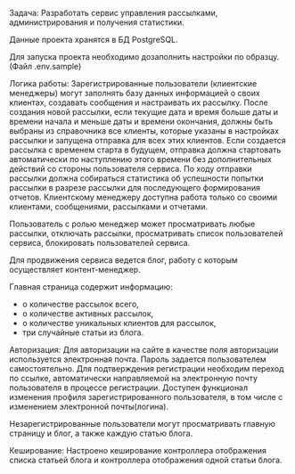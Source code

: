 Задача: Разработать сервис управления рассылками, администрирования и получения статистики.

Данные проекта хранятся в БД PostgreSQL.

Для запуска проекта необходимо дозаполнить настройки по образцу. (Файл .env.sample)

Логика работы:
Зарегистрированные пользователи (клиентские менеджеры) могут заполнять базу данных информацией о своих клиентах, создавать сообщения и настраивать их рассылку.
После создания новой рассылки, если текущие дата и время больше даты и времени начала и меньше даты и времени окончания, должны быть выбраны из справочника все клиенты, которые указаны в настройках рассылки и запущена отправка для всех этих клиентов.
Если создается рассылка с временем старта в будущем, отправка должна стартовать автоматически по наступлению этого времени без дополнительных действий со стороны пользователя сервиса.
По ходу отправки рассылки должна собираться статистика об успешности попытки рассылки в разрезе рассылки для последующего формирования отчетов.
Клиентскому менеджеру доступна работа только со своими клиентами, сообщениями, рассылками и отчетами.

Пользователь с ролью менеджер может просматривать любые рассылки, отключать рассылки, просматривать список пользователей сервиса, блокировать пользователей сервиса.

Для продвижения сервиса ведется блог, работу с которым осуществляет контент-менеджер.

Главная страница содержит информацию:
- о количестве рассылок всего,
- о количестве активных рассылок,
- о количестве уникальных клиентов для рассылок,
- три случайные статьи из блога.

Авторизация:
Для авторизации на сайте в качестве поля авторизации используется электронная почта. Пароль задается пользователем самостоятельно. 
Для подтверждения регистрации необходим переход по ссылке, автоматически направляемой на электронную почту пользователя в процессе регистрации.
Доступен функционал изменения профиля зарегистрированного пользователя, в том числе с изменением электронной почты(логина).

Незарегистрированные пользователи могут просматривать главную страницу и блог, а также каждую статью блога.

Кеширование: Настроено кеширование контроллера отображения списка статьей блога и контроллера отображения одной статьи блога.

